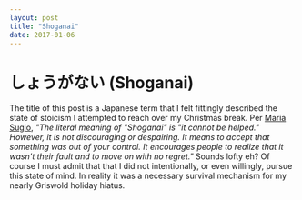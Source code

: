 ```yaml
---
layout: post
title: "Shoganai"
date: 2017-01-06
---
```


# しょうがない (Shoganai)
The title of this post is a Japanese term that I felt fittingly described the state of stoicism I attempted to reach over my Christmas break.  Per [Maria Sugio](https://www.theodysseyonline.com/11-beautiful-untranslatable-japanese-words), _"The literal meaning of "Shoganai" is "it cannot be helped." However, it is not discouraging or despairing. It means to accept that something was out of your control. It encourages people to realize that it wasn't their fault and to move on with no regret."_ 
Sounds lofty eh?  Of course I must admit that that I did not intentionally, or even willingly, pursue this state of mind.  In reality it was a necessary survival mechanism for my nearly Griswold holiday hiatus.

